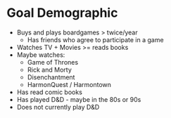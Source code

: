 # Goal Demographic


 * Buys and plays boardgames > twice/year
   - Has friends who agree to participate in a game
 * Watches TV + Movies >= reads books
 * Maybe watches:
   - Game of Thrones
   - Rick and Morty
   - Disenchantment
   - HarmonQuest / Harmontown
 * Has read comic books
 * Has played D&D - maybe in the 80s or 90s
 * Does not currently play D&D

